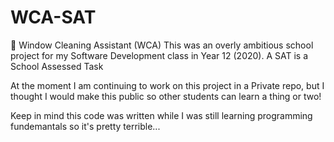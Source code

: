 # WCA-SAT
🌊 Window Cleaning Assistant (WCA) This was an overly ambitious school project for my Software Development class in Year 12 (2020). A SAT is a School Assessed Task

At the moment I am continuing to work on this project in a Private repo, but I thought I would make this public so other students can learn a thing or two!

Keep in mind this code was written while I was still learning programming fundemantals so it's pretty terrible...
